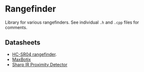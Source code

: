 # Rangefinder
Library for various rangefinders. See individual `.h` and `.cpp` files for comments.

## Datasheets
* [HC-SR04 rangefinder](https://media.digikey.com/pdf/Data%20Sheets/Adafruit%20PDFs/3942_Web.pdf).
* [MaxBotix](https://www.maxbotix.com/documents/LV-MaxSonar-EZ_Datasheet.pdf)
* [Sharp IR Proximity Detector](https://www.pololu.com/file/0J85/gp2y0a21yk0f.pdf)